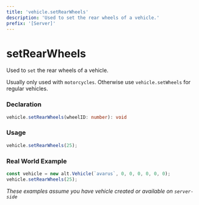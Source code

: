 ```yaml
---
title: 'vehicle.setRearWheels'
description: 'Used to set the rear wheels of a vehicle.'
prefix: '[Server]'
---
```


# setRearWheels

Used to `set` the rear wheels of a vehicle.

Usually only used with `motorcycles`. Otherwise use `vehicle.setWheels` for regular vehicles.

### Declaration

```typescript
vehicle.setRearWheels(wheelID: number): void
```

### Usage

```js
vehicle.setRearWheels(25);
```

### Real World Example

```js
const vehicle = new alt.Vehicle(`avarus`, 0, 0, 0, 0, 0, 0);
vehicle.setRearWheels(25);
```

_These examples assume you have vehicle created or available on `server-side`_